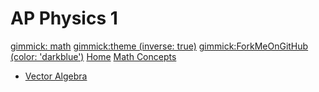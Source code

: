 # AP Physics 1
<style>
  .container {
    max-width: 98%
  }
  .img-thumbnail {
    width: 600px;
    border: 1px solid #cfcfcf;
    border-radius: 4px;
  }
  p {
    margin-bottom: 4px;
  }
  .MathJax {
    font-weight: bold;
  }
</style>
[gimmick: math]()
[gimmick:theme (inverse: true)](flatly)
[gimmick:ForkMeOnGitHub (color: 'darkblue')](http://www.github.com/barathvk/physics)
[Home](index.md)
[Math Concepts]()

  * [Vector Algebra](pages/vectors.md)
